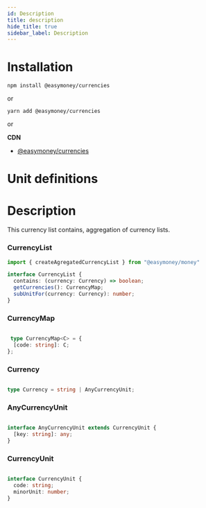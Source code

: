 ```yaml
---
id: Description
title: description
hide_title: true
sidebar_label: Description
---
```

# Installation

```
npm install @easymoney/currencies
```
or
```
yarn add @easymoney/currencies
```
or

**CDN**
 - [@easymoney/currencies](https://unpkg.com/@easymoney/currencies)

# Unit definitions

# Description

This currency list contains, aggregation of currency lists.

### CurrencyList

```ts
import { createAgregatedCurrencyList } from "@easymoney/money"

interface CurrencyList {
  contains: (currency: Currency) => boolean;
  getCurrencies(): CurrencyMap;
  subUnitFor(currency: Currency): number;
}


```


### CurrencyMap


```ts

 type CurrencyMap<C> = {
  [code: string]: C;
};


```


### Currency

```ts

type Currency = string | AnyCurrencyUnit;

```

### AnyCurrencyUnit

```ts

interface AnyCurrencyUnit extends CurrencyUnit {
  [key: string]: any;
}

```

### CurrencyUnit

```ts

interface CurrencyUnit {
  code: string;
  minorUnit: number;
}

```
